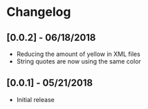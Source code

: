 # Changelog

## [0.0.2] - 06/18/2018
- Reducing the amount of yellow in XML files
- String quotes are now using the same color

## [0.0.1] - 05/21/2018
- Initial release
